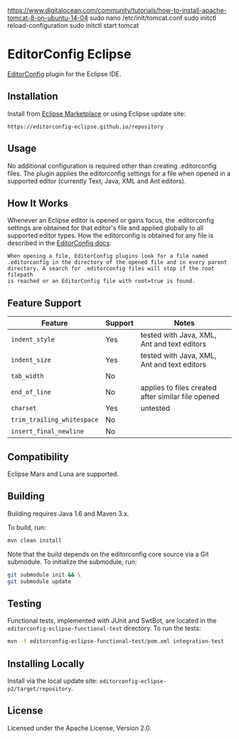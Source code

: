 https://www.digitalocean.com/community/tutorials/how-to-install-apache-tomcat-8-on-ubuntu-14-04
sudo nano /etc/init/tomcat.conf
sudo initctl reload-configuration
sudo initctl start tomcat

EditorConfig Eclipse
====================

[EditorConfig] plugin for the Eclipse IDE.


Installation
------------

Install from [Eclipse Marketplace][marketplace] or using Eclipse update site:

    https://editorconfig-eclipse.github.io/repository

Usage
-----

No additional configuration is required other than creating .editorconfig
files. The plugin applies the editorconfig settings for a file when opened in a
supported editor (currently Text, Java, XML and Ant editors).


How It Works
------------

Whenever an Eclipse editor is opened or gains focus, the .editorconfig settings
are obtained for that editor's file and applied globally to all supported
editor types. How the editorconfig is obtained for any file is described in the
[EditorConfig docs][EditorConfig]:

    When opening a file, EditorConfig plugins look for a file named
    .editorconfig in the directory of the opened file and in every parent
    directory. A search for .editorconfig files will stop if the root filepath
    is reached or an EditorConfig file with root=true is found.


Feature Support
---------------

| Feature                    | Support | Notes                                       |
|----------------------------|---------|---------------------------------------------|
| `indent_style`             | Yes     | tested with Java, XML, Ant and text editors |
| `indent_size`              | Yes     | tested with Java, XML, Ant and text editors |
| `tab_width`                | No      |                                             |
| `end_of_line`              | No      | applies to files created after similar file opened |
| `charset`                  | Yes     | untested                                    |
| `trim_trailing_whitespace` | No      |                                             |
| `insert_final_newline`     | No      |                                             |


Compatibility
-------------

Eclipse Mars and Luna are supported.


Building
--------

Building requires Java 1.6 and Maven 3.x.

To build, run:

```sh
mvn clean install
```

Note that the build depends on the editorconfig core source via a Git
submodule. To initialize the submodule, run:

```sh
git submodule init && \
git submodule update
```


Testing
-------

Functional tests, implemented with JUnit and SwtBot, are located in the
`editorconfig-eclipse-functional-test` directory. To run the tests:

```sh
mvn -f editorconfig-eclipse-functional-test/pom.xml integration-test
```


Installing Locally
------------------

Install via the local update site: `editorconfig-eclipse-p2/target/repository`.


License
-------

Licensed under the Apache License, Version 2.0.


[marketplace]: https://marketplace.eclipse.org/node/2506426
[EditorConfig]: http://editorconfig.org/
